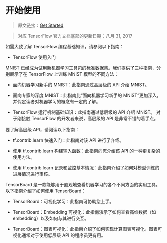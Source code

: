 # 开始使用

> 原文链接：[Get Started](https://www.tensorflow.org/get_started/)

> 对应 TensorFlow 官方文档底部的更新日期：八月 31, 2017

如需大致了解 TensorFlow 编程基础知识，请参阅以下指南：

* TensorFlow 使用入门


MNIST 已经成为试用新机器学习工具包的标准数据集。我们提供了三种指南，分别展示了在 TensorFlow 上训练 MNIST 模型的不同方法：

* 面向机器学习新手的 MNIST：此指南通过高层级的 API 介绍 MNIST。

* 面向专家的深度 MNIST：此指南比“面向机器学习新手的 MNIST”更加深入，并假定读者对机器学习的概念有一定的了解。

* TensorFlow 运行机制基础知识：此指南通过低层级的 API 介绍 MNIST。
对于刚接触 TensorFlow 的开发者来说，高层级的 API 是非常不错的着手点。 


要了解高层级 API，请阅读以下指南：

* tf.contrib.learn 快速入门：此指南对该 API 进行了介绍。

* 使用 tf.contrib.learn 构建输入函数：此指南向您介绍该 API 的一种更复杂的使用方法。

* 使用 tf.contrib.learn 记录和监控基本情况：此指南介绍了如何对模型训练的进展情况进行审核。


TensorBoard 是一款能够用于直观地查看机器学习的各个不同方面的实用工具。 以下指南介绍了如何使用 TensorBoard：

* TensorBoard：可视化学习：此指南可协助您上手。

* TensorBoard：Embedding 可视化：此指南演示了如何查看高维数据（如 embedding）以及如何与其进行交互。

* TensorBoard：图表可视化：此指南介绍了如何实现计算图表可视化。图表可视化通常对于使用低层级 API 的程序员更有用。